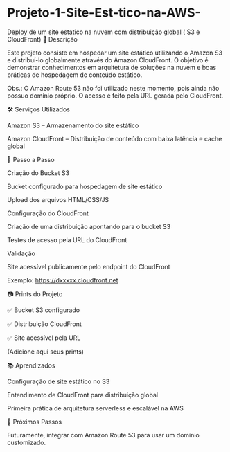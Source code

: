 # Projeto-1-Site-Est-tico-na-AWS-
Deploy de um site estatico na nuvem com distribuição global ( S3 e CloudFront)
📌 Descrição

Este projeto consiste em hospedar um site estático utilizando o Amazon S3 e distribuí-lo globalmente através do Amazon CloudFront.
O objetivo é demonstrar conhecimentos em arquitetura de soluções na nuvem e boas práticas de hospedagem de conteúdo estático.

Obs.: O Amazon Route 53 não foi utilizado neste momento, pois ainda não possuo domínio próprio. O acesso é feito pela URL gerada pelo CloudFront.

🛠️ Serviços Utilizados

Amazon S3 – Armazenamento do site estático

Amazon CloudFront – Distribuição de conteúdo com baixa latência e cache global

🚀 Passo a Passo

Criação do Bucket S3

Bucket configurado para hospedagem de site estático

Upload dos arquivos HTML/CSS/JS

Configuração do CloudFront

Criação de uma distribuição apontando para o bucket S3

Testes de acesso pela URL do CloudFront

Validação

Site acessível publicamente pelo endpoint do CloudFront

Exemplo: https://dxxxxx.cloudfront.net

📷 Prints do Projeto

✅ Bucket S3 configurado

✅ Distribuição CloudFront

✅ Site acessível pela URL

(Adicione aqui seus prints)

📚 Aprendizados

Configuração de site estático no S3

Entendimento de CloudFront para distribuição global

Primeira prática de arquitetura serverless e escalável na AWS

🔗 Próximos Passos

Futuramente, integrar com Amazon Route 53 para usar um domínio customizado.
